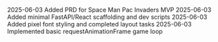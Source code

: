 2025-06-03 Added PRD for Space Man Pac Invaders MVP
2025-06-03 Added minimal FastAPI/React scaffolding and dev scripts
2025-06-03 Added pixel font styling and completed layout tasks
2025-06-03 Implemented basic requestAnimationFrame game loop
